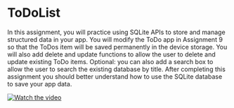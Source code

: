 # ToDoList

In this assignment, you will practice using SQLite APIs to store and manage structured data in your app.
You will modify the ToDo app in Assignment 9 so that the ToDos item will be saved permanently in the device storage.
You will also add delete and update functions to allow the user to delete and update existing ToDo items.
Optional: you can also add a search box to allow the user to search the existing database by title.
After completing this assignment you should better understand how to use the SQLite database to save your app data.

[![Watch the video](https://i.imgur.com/vKb2F1B.png)](https://www.youtube.com/watch?v=LfURA_YXh0U&ab_channel=OmarAlbelbaisy)

